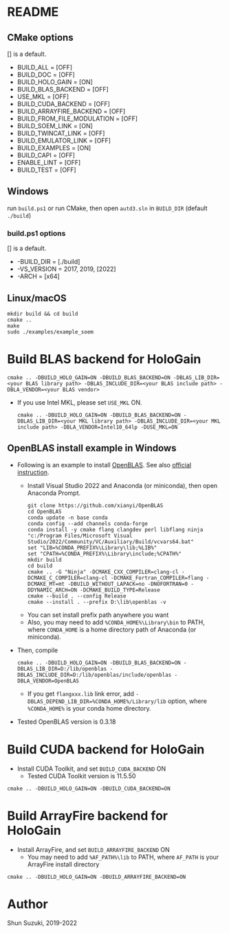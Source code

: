 # README

## CMake options

[] is a default.

* BUILD_ALL = [OFF]
* BUILD_DOC = [OFF]
* BUILD_HOLO_GAIN = [ON]
* BUILD_BLAS_BACKEND = [OFF]
* USE_MKL = [OFF]
* BUILD_CUDA_BACKEND = [OFF]
* BUILD_ARRAYFIRE_BACKEND = [OFF]
* BUILD_FROM_FILE_MODULATION = [OFF]
* BUILD_SOEM_LINK = [ON]
* BUILD_TWINCAT_LINK = [OFF]
* BUILD_EMULATOR_LINK = [OFF]
* BUILD_EXAMPLES = [ON]
* BUILD_CAPI = [OFF]
* ENABLE_LINT = [OFF]
* BUILD_TEST = [OFF]

## Windows

run `build.ps1` or run CMake, then open `autd3.sln` in `BUILD_DIR` (default `./build`)

### build.ps1 options

[] is a default.

* -BUILD_DIR = [./build]
* -VS_VERSION = 2017, 2019, [2022]
* -ARCH = [x64]

## Linux/macOS

```
mkdir build && cd build
cmake ..
make
sudo ./examples/example_soem
```

# Build BLAS backend for HoloGain

```
cmake .. -DBUILD_HOLO_GAIN=ON -DBUILD_BLAS_BACKEND=ON -DBLAS_LIB_DIR=<your BLAS library path> -DBLAS_INCLUDE_DIR=<your BLAS include path> -DBLA_VENDOR=<your BLAS vendor>
```

* If you use Intel MKL, please set `USE_MKL` ON.
    ```
    cmake .. -DBUILD_HOLO_GAIN=ON -DBUILD_BLAS_BACKEND=ON -DBLAS_LIB_DIR=<your MKL library path> -DBLAS_INCLUDE_DIR=<your MKL include path> -DBLA_VENDOR=Intel10_64lp -DUSE_MKL=ON
    ```

## OpenBLAS install example in Windows

* Following is an example to install [OpenBLAS](https://github.com/xianyi/OpenBLAS). See also [official instruction](https://github.com/xianyi/OpenBLAS/wiki/How-to-use-OpenBLAS-in-Microsoft-Visual-Studio).
    * Install Visual Studio 2022 and Anaconda (or miniconda), then open Anaconda Prompt.
        ```
        git clone https://github.com/xianyi/OpenBLAS
        cd OpenBLAS
        conda update -n base conda
        conda config --add channels conda-forge
        conda install -y cmake flang clangdev perl libflang ninja
        "c:/Program Files/Microsoft Visual Studio/2022/Community/VC/Auxiliary/Build/vcvars64.bat"
        set "LIB=%CONDA_PREFIX%\Library\lib;%LIB%"
        set "CPATH=%CONDA_PREFIX%\Library\include;%CPATH%"
        mkdir build
        cd build
        cmake .. -G "Ninja" -DCMAKE_CXX_COMPILER=clang-cl -DCMAKE_C_COMPILER=clang-cl -DCMAKE_Fortran_COMPILER=flang -DCMAKE_MT=mt -DBUILD_WITHOUT_LAPACK=no -DNOFORTRAN=0 -DDYNAMIC_ARCH=ON -DCMAKE_BUILD_TYPE=Release
        cmake --build . --config Release
        cmake --install . --prefix D:\lib\openblas -v
        ```
    * You can set install prefix path anywhere you want
    * Also, you may need to add `%CONDA_HOME%\Library\bin` to PATH, where `CONDA_HOME` is a home directory path of Anaconda (or miniconda).

* Then, compile 
    ```
    cmake .. -DBUILD_HOLO_GAIN=ON -DBUILD_BLAS_BACKEND=ON -DBLAS_LIB_DIR=D:/lib/openblas -DBLAS_INCLUDE_DIR=D:/lib/openblas/include/openblas -DBLA_VENDOR=OpenBLAS
    ```

    * If you get `flangxxx.lib` link error, add `-DBLAS_DEPEND_LIB_DIR=%CONDA_HOME%/Library/lib` option, where `%CONDA_HOME%` is your conda home directory.

* Tested OpenBLAS version is 0.3.18

# Build CUDA backend for HoloGain

* Install CUDA Toolkit, and set `BUILD_CUDA_BACKEND` ON
  * Tested CUDA Toolkit version is 11.5.50

```
cmake .. -DBUILD_HOLO_GAIN=ON -DBUILD_CUDA_BACKEND=ON
```

# Build ArrayFire backend for HoloGain

* Install ArrayFire, and set `BUILD_ARRAYFIRE_BACKEND` ON
    * You may need to add `%AF_PATH%\lib` to PATH, where `AF_PATH` is your ArrayFire install directory

```
cmake .. -DBUILD_HOLO_GAIN=ON -DBUILD_ARRAYFIRE_BACKEND=ON
```

# Author

Shun Suzuki, 2019-2022
